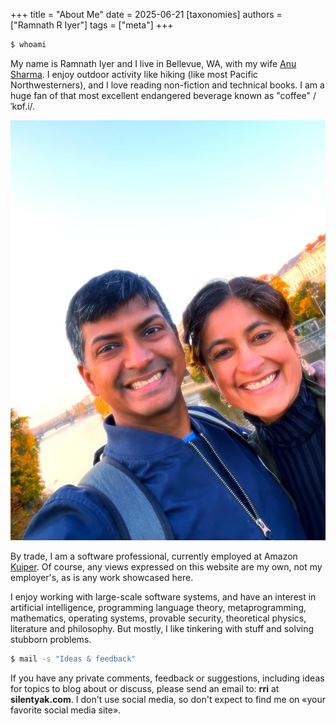 +++
title = "About Me"
date = 2025-06-21
[taxonomies]
authors = ["Ramnath R Iyer"]
tags = ["meta"]
+++

```bash
$ whoami
```

My name is Ramnath Iyer and I live in Bellevue, WA, with my wife [Anu Sharma](https://anu.sh/). I
enjoy outdoor activity like hiking (like most Pacific Northwesterners), and I love reading
non-fiction and technical books. I am a huge fan of that most excellent endangered beverage known as
"coffee" /ˈkɒf.i/.

![Photo](photo.jpg "Ramnath on the left, Anu on the right")

By trade, I am a software professional, currently employed at Amazon
[Kuiper](https://www.aboutamazon.com/what-we-do/devices-services/project-kuiper). Of course, any
views expressed on this website are my own, not my employer's, as is any work showcased here.

I enjoy working with large-scale software systems, and have an interest in artificial intelligence,
programming language theory, metaprogramming, mathematics, operating systems, provable security,
theoretical physics, literature and philosophy. But mostly, I like tinkering with stuff and solving
stubborn problems.

```bash
$ mail -s "Ideas & feedback"
```

If you have any private comments, feedback or suggestions, including ideas for topics to blog about
or discuss, please send an email to: **rri** at **silentyak.com**. I don't use social media, so
don't expect to find me on «your favorite social media site».
